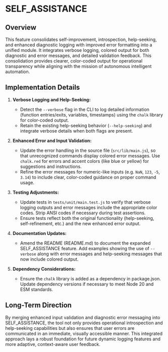 # SELF_ASSISTANCE

## Overview
This feature consolidates self-improvement, introspection, help-seeking, and enhanced diagnostic logging with improved error formatting into a unified module. It integrates verbose logging, colored output for both diagnostic and error messages, and detailed validation feedback. This consolidation provides clearer, color-coded output for operational transparency while aligning with the mission of autonomous intelligent automation.

## Implementation Details
1. **Verbose Logging and Help-Seeking:**
   - Detect the `--verbose` flag in the CLI to log detailed information (function entries/exits, variables, timestamps) using the `chalk` library for color-coded output.
   - Retain the existing help-seeking behavior (`--help-seeking`) and integrate verbose details when both flags are present.

2. **Enhanced Error and Input Validation:**
   - Update the error handling in the source file (`src/lib/main.js`), so that unrecognized commands display colored error messages. Use `chalk.red` for errors and accent colors (like blue or yellow) for suggestions and instructions.
   - Refine the error messages for numeric-like inputs (e.g. `NaN`, `123`, `-5`, `3.14`) to include clear, color-coded guidance on proper command usage.

3. **Testing Adjustments:**
   - Update tests in `tests/unit/main.test.js` to verify that verbose logging outputs and error messages include the appropriate color codes. Strip ANSI codes if necessary during test assertions.
   - Ensure tests reflect both the original functionality (help-seeking, self-refinement, etc.) and the new enhanced error output.

4. **Documentation Updates:**
   - Amend the README (README.md) to document the expanded SELF_ASSISTANCE feature. Add examples showing the use of `--verbose` along with error messages and help-seeking messages that now include colored output.

5. **Dependency Considerations:**
   - Ensure the `chalk` library is added as a dependency in package.json. Update dependency versions if necessary to meet Node 20 and ESM standards.

## Long-Term Direction
By merging enhanced input validation and diagnostic error messaging into SELF_ASSISTANCE, the tool not only provides operational introspection and help-seeking capabilities but also ensures that user errors are communicated in an immediate, visually accessible manner. This integrated approach lays a robust foundation for future dynamic logging features and more adaptive, context-aware user feedback.